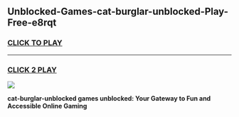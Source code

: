 
## Unblocked-Games-cat-burglar-unblocked-Play-Free-e8rqt
<h3>
<a href="https://premium76.site?title=cat-burglar-unblocked&ref=23A">CLICK TO PLAY</a></h3>
<hr>

<h3>
<a href="https://premium76.site?title=cat-burglar-unblocked&ref=23A">CLICK 2 PLAY</a>
  
</h3>

<a href="https://premium76.site?title=cat-burglar-unblocked&ref=23A"><img src="https://clearcache.store/games.png"></a>


**cat-burglar-unblocked games unblocked: Your Gateway to Fun and Accessible Online Gaming**
